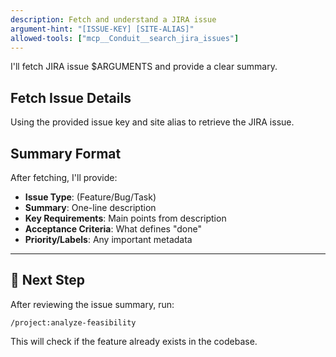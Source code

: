```yaml
---
description: Fetch and understand a JIRA issue
argument-hint: "[ISSUE-KEY] [SITE-ALIAS]"
allowed-tools: ["mcp__Conduit__search_jira_issues"]
---
```


I'll fetch JIRA issue $ARGUMENTS and provide a clear summary.

## Fetch Issue Details
Using the provided issue key and site alias to retrieve the JIRA issue.

## Summary Format
After fetching, I'll provide:
- **Issue Type**: (Feature/Bug/Task)
- **Summary**: One-line description
- **Key Requirements**: Main points from description
- **Acceptance Criteria**: What defines "done"
- **Priority/Labels**: Any important metadata

---

## 🚀 Next Step
After reviewing the issue summary, run:
```
/project:analyze-feasibility
```
This will check if the feature already exists in the codebase.